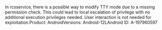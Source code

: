 In rcsservice, there is a possible way to modify TTY mode due to a missing permission check. This could lead to local escalation of privilege with no additional execution privileges needed. User interaction is not needed for exploitation.Product: AndroidVersions: Android-12LAndroid ID: A-197960597